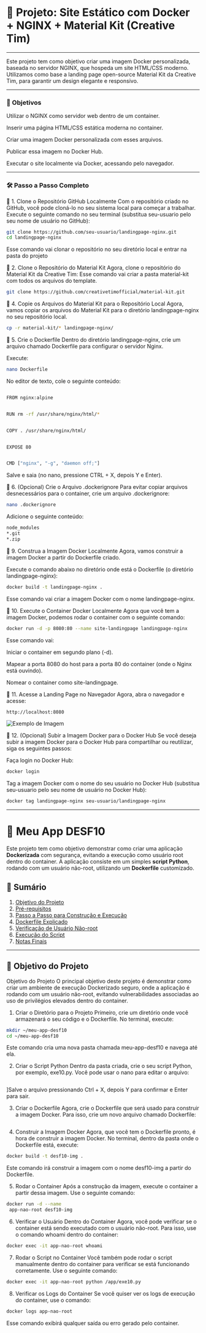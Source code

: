 # 🚀 Projeto: Site Estático com Docker + NGINX + Material Kit (Creative Tim)
---
Este projeto tem como objetivo criar uma imagem Docker personalizada, baseada no servidor NGINX, que hospeda um site HTML/CSS moderno. Utilizamos como base a landing page open-source Material Kit da Creative Tim, para garantir um design elegante e responsivo.

---
### 📌 Objetivos
Utilizar o NGINX como servidor web dentro de um container.

Inserir uma página HTML/CSS estática moderna no container.

Criar uma imagem Docker personalizada com esses arquivos.

Publicar essa imagem no Docker Hub.

Executar o site localmente via Docker, acessando pelo navegador.

---
### 🛠️ Passo a Passo Completo
🔹 1. Clone o Repositório GitHub Localmente
Com o repositório criado no GitHub, você pode cloná-lo no seu sistema local para começar a trabalhar. Execute o seguinte comando no seu terminal (substitua seu-usuario pelo seu nome de usuário no GitHub):
```bash
git clone https://github.com/seu-usuario/landingpage-nginx.git
cd landingpage-nginx

```
Esse comando vai clonar o repositório no seu diretório local e entrar na pasta do projeto

🔹 2. Clone o Repositório do Material Kit
Agora, clone o repositório do Material Kit da Creative Tim:
Esse comando vai criar a pasta material-kit com todos os arquivos do template.

```bash
git clone https://github.com/creativetimofficial/material-kit.git

```
🔹 4. Copie os Arquivos do Material Kit para o Repositório Local
Agora, vamos copiar os arquivos do Material Kit para o diretório landingpage-nginx no seu repositório local.
```bash
cp -r material-kit/* landingpage-nginx/

```

🔹 5. Crie o Dockerfile
Dentro do diretório landingpage-nginx, crie um arquivo chamado Dockerfile para configurar o servidor Nginx.

Execute:


```bash
nano Dockerfile

```
No editor de texto, cole o seguinte conteúdo:
```bash

FROM nginx:alpine


RUN rm -rf /usr/share/nginx/html/*


COPY . /usr/share/nginx/html/


EXPOSE 80


CMD ["nginx", "-g", "daemon off;"]

```
Salve e saia (no nano, pressione CTRL + X, depois Y e Enter).

🔹 6. (Opcional) Crie o Arquivo .dockerignore
Para evitar copiar arquivos desnecessários para o container, crie um arquivo .dockerignore:
```bash
nano .dockerignore
```
Adicione o seguinte conteúdo:
```bash
node_modules
*.git
*.zip

```
🔹 9. Construa a Imagem Docker Localmente
Agora, vamos construir a imagem Docker a partir do Dockerfile criado.

Execute o comando abaixo no diretório onde está o Dockerfile (o diretório landingpage-nginx):
```bash
docker build -t landingpage-nginx .

```

Esse comando vai criar a imagem Docker com o nome landingpage-nginx.



🔹 10. Execute o Container Docker Localmente
Agora que você tem a imagem Docker, podemos rodar o container com o seguinte comando:

```bash
docker run -d -p 8080:80 --name site-landingpage landingpage-nginx

```
Esse comando vai:

Iniciar o container em segundo plano (-d).

Mapear a porta 8080 do host para a porta 80 do container (onde o Nginx está ouvindo).

Nomear o container como site-landingpage.


🔹 11. Acesse a Landing Page no Navegador
Agora, abra o navegador e acesse:
```bash
http://localhost:8080

```
 <img src="https://github.com/user-attachments/assets/4754eefc-c6b5-4e4c-baf1-c96ba5c53de2" alt="Exemplo de Imagem">

🔹 12. (Opcional) Subir a Imagem Docker para o Docker Hub
Se você deseja subir a imagem Docker para o Docker Hub para compartilhar ou reutilizar, siga os seguintes passos:

Faça login no Docker Hub:
```bash
docker login

```

Tag a imagem Docker com o nome do seu usuário no Docker Hub (substitua seu-usuario pelo seu nome de usuário no Docker Hub):

```bash
docker tag landingpage-nginx seu-usuario/landingpage-nginx

```


---

# 🚀 **Meu App DESF10**

Este projeto tem como objetivo demonstrar como criar uma aplicação **Dockerizada** com segurança, evitando a execução como usuário root dentro do container. A aplicação consiste em um simples **script Python**, rodando com um usuário não-root, utilizando um **Dockerfile** customizado.

## 📑 **Sumário**

1. [Objetivo do Projeto](#objetivo-do-projeto)
2. [Pré-requisitos](#pré-requisitos)
3. [Passo a Passo para Construção e Execução](#passo-a-passo-para-construção-e-execução)
4. [Dockerfile Explicado](#dockerfile-explicado)
5. [Verificação de Usuário Não-root](#verificação-de-usuário-não-root)
6. [Execução do Script](#execução-do-script)
7. [Notas Finais](#notas-finais)

---

## 🎯 **Objetivo do Projeto**

Objetivo do Projeto
O principal objetivo deste projeto é demonstrar como criar um ambiente de execução Dockerizado seguro, onde a aplicação é rodando com um usuário não-root, evitando vulnerabilidades associadas ao uso de privilégios elevados dentro do container.



1. Criar o Diretório para o Projeto
Primeiro, crie um diretório onde você armazenará o seu código e o Dockerfile. No terminal, execute:


```bash
mkdir ~/meu-app-desf10
cd ~/meu-app-desf10

```
Este comando cria uma nova pasta chamada meu-app-desf10 e navega até ela.



2. Criar o Script Python
Dentro da pasta criada, crie o seu script Python, por exemplo, exe10.py. Você pode usar o nano para editar o arquivo:

```bash


```
]Salve o arquivo pressionando Ctrl + X, depois Y para confirmar e Enter para sair.



3. Criar o Dockerfile
Agora, crie o Dockerfile que será usado para construir a imagem Docker. Para isso, crie um novo arquivo chamado Dockerfile:
```bash


```


4. Construir a Imagem Docker
Agora, que você tem o Dockerfile pronto, é hora de construir a imagem Docker. No terminal, dentro da pasta onde o Dockerfile está, execute:


```bash
docker build -t desf10-img .

```


Este comando irá construir a imagem com o nome desf10-img a partir do Dockerfile.


5. Rodar o Container
Após a construção da imagem, execute o container a partir dessa imagem. Use o seguinte comando:

```bash
docker run -d --name
 app-nao-root desf10-img
```
6. Verificar o Usuário Dentro do Container
Agora, você pode verificar se o container está sendo executado com o usuário não-root. Para isso, use o comando whoami dentro do container:



```bash
docker exec -it app-nao-root whoami
```

7. Rodar o Script no Container
Você também pode rodar o script manualmente dentro do container para verificar se está funcionando corretamente. Use o seguinte comando:

```bash
docker exec -it app-nao-root python /app/exe10.py

```


8. Verificar os Logs do Container
Se você quiser ver os logs de execução do container, use o comando:

```bash
docker logs app-nao-root

```
Esse comando exibirá qualquer saída ou erro gerado pelo container.



